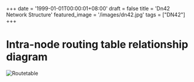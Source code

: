 +++
date = '1999-01-01T00:00:01+08:00'
draft = false
title = 'Dn42 Network Structure'
featured_image = '/images/dn42.jpg'
tags = ["DN42"]
+++

# Intra-node routing table relationship diagram
![Routetable](/images/dn42_route_tables.png)
